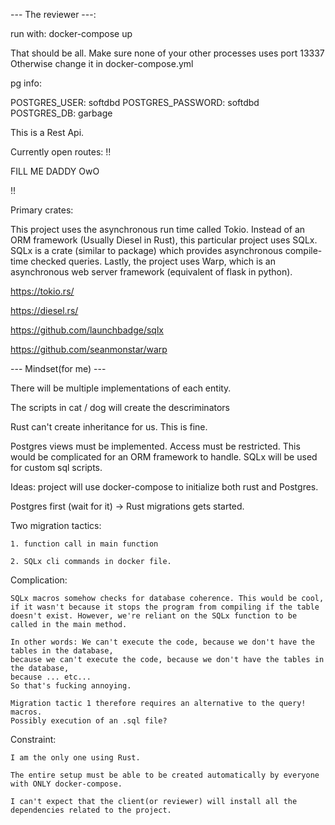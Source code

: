 --- The reviewer ---:

run with: docker-compose up

That should be all. Make sure none of your other processes uses port 13337 Otherwise change it in docker-compose.yml

pg info:

POSTGRES\_USER: softdbd POSTGRES\_PASSWORD: softdbd POSTGRES\_DB: garbage

This is a Rest Api.

Currently open routes:
!!




FILL ME DADDY OwO




!!




Primary crates:

This project uses the asynchronous run time called Tokio. Instead of an ORM framework (Usually Diesel in Rust), this particular project uses SQLx. SQLx is a crate (similar to package) which provides asynchronous compile-time checked queries. Lastly, the project uses Warp, which is an asynchronous web server framework (equivalent of flask in python).

https://tokio.rs/ 

https://diesel.rs/ 

https://github.com/launchbadge/sqlx 

https://github.com/seanmonstar/warp




--- Mindset(for me) ---

There will be multiple implementations of each entity.

The scripts in cat / dog will create the descriminators

Rust can't create inheritance for us. This is fine.

Postgres views must be implemented. Access must be restricted. This would be complicated for an ORM framework to handle. SQLx will be used for custom sql scripts.

Ideas: project will use docker-compose to initialize both rust and Postgres.

Postgres first (wait for it) -\> Rust migrations gets started.

Two migration tactics: 

    1. function call in main function 
    
    2. SQLx cli commands in docker file.

Complication: 

    SQLx macros somehow checks for database coherence. This would be cool, if it wasn't because it stops the program from compiling if the table doesn't exist. However, we're reliant on the SQLx function to be called in the main method.

    In other words: We can't execute the code, because we don't have the tables in the database,
    because we can't execute the code, because we don't have the tables in the database,
    because ... etc...
    So that's fucking annoying.

    Migration tactic 1 therefore requires an alternative to the query! macros. 
    Possibly execution of an .sql file?

Constraint: 

    I am the only one using Rust.

    The entire setup must be able to be created automatically by everyone with ONLY docker-compose.

    I can't expect that the client(or reviewer) will install all the dependencies related to the project.
